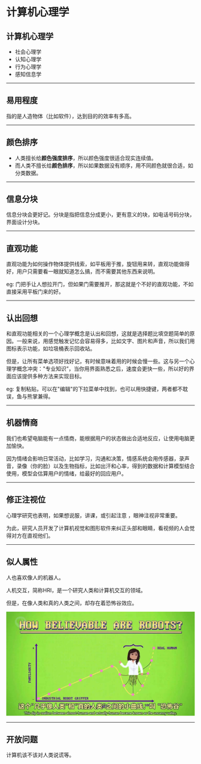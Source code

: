 # 计算机心理学

## 计算机心理学

- 社会心理学
- 认知心理学
- 行为心理学
- 感知信息学

---

## 易用程度

指的是人造物体（比如软件），达到目的的效率有多高。

---

## 颜色排序

- 人类擅长给**颜色强度排序**，所以颜色强度很适合现实连续值。
- 而人类不擅长给**颜色排序**，所以如果数据没有顺序，用不同颜色就很合适，如分类数据。

---

## 信息分块

信息分块会更好记。分块是指把信息分成更小，更有意义的块，如电话号码分块，界面设计分块。

---

## 直观功能

直观功能为如何操作物体提供线索，如平板用于推，旋钮用来转，直观功能做得好，用户只需要看一眼就知道怎么搞，而不需要其他东西来说明。

eg: 门把手让人想拉开门，但如果门需要推开，那这就是个不好的直观功能，不如直接采用平板门来的好。

---

## 认出回想

和直观功能相关的一个心理学概念是认出和回想，这就是选择题比填空题简单的原因。一般来说，用感觉触发记忆会容易得多，比如文字、图片和声音，所以我们用图标表示功能，如垃圾桶表示回收站。

但是，让所有菜单选项好找好记，有时候意味着用的时候会慢一些。这与另一个心理学概念冲突："专业知识”，当你用界面熟悉之后，速度会更快一些，所以好的界面应该提供多种方法来实现目标。

eg: 复制粘贴，可以在"编辑"的下拉菜单中找到，也可以用快捷键，两者都不耽误，鱼与熊掌兼得。

---

## 机器情商

我们也希望电脑能有一点情商，能根据用户的状态做出合适地反应，让使用电脑更加愉快。

因为情绪会影响日常活动，比如学习，沟通和决策，情感系统会用传感器，录声音，录像（你的脸）以及生物指标，比如出汗和心率，得到的数据和计算模型结合使用，模型会估算用户的情绪，给最好的回应用户。

---

## 修正注视位

心理学研究也表明，如果想说服，讲课，或引起注意 ，眼神注视非常重要。

为此，研究人员开发了计算机视觉和图形软件来纠正头部和眼睛，看视频的人会觉得对方在直视他们。

---

## 似人属性

人也喜欢像人的机器人。

人机交互，简称HRI，是一个研究人类和计算机交互的领域。

但是，在像人类和真的人类之间，却存在着恐怖谷效应。

![38.1](./resources/38.1.jpg)

---

## 开放问题

计算机该不该对人类说谎等。
